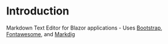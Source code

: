 # Introduction

Markdown Text Editor for Blazor applications - Uses [Bootstrap](https://getbootstrap.com), [Fontawesome](https://fontawesome.com), and [Markdig](https://github.com/xoofx/markdig)
